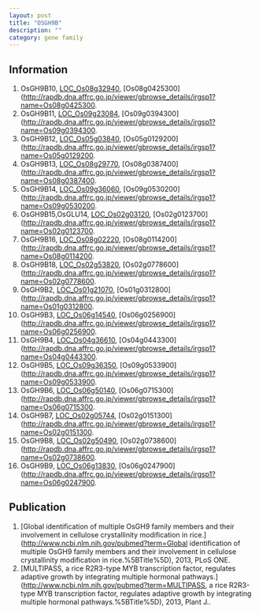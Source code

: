 ```yaml
---
layout: post
title: "OSGH9B"
description: ""
category: gene family
---
```


## Information
1. OsGH9B10, [LOC_Os08g32940](http://rice.plantbiology.msu.edu/cgi-bin/ORF_infopage.cgi?orf=LOC_Os08g32940), [Os08g0425300](http://rapdb.dna.affrc.go.jp/viewer/gbrowse_details/irgsp1?name=Os08g0425300.
2. OsGH9B11, [LOC_Os09g23084](http://rice.plantbiology.msu.edu/cgi-bin/ORF_infopage.cgi?orf=LOC_Os09g23084), [Os09g0394300](http://rapdb.dna.affrc.go.jp/viewer/gbrowse_details/irgsp1?name=Os09g0394300.
3. OsGH9B12, [LOC_Os05g03840](http://rice.plantbiology.msu.edu/cgi-bin/ORF_infopage.cgi?orf=LOC_Os05g03840), [Os05g0129200](http://rapdb.dna.affrc.go.jp/viewer/gbrowse_details/irgsp1?name=Os05g0129200.
4. OsGH9B13, [LOC_Os08g29770](http://rice.plantbiology.msu.edu/cgi-bin/ORF_infopage.cgi?orf=LOC_Os08g29770), [Os08g0387400](http://rapdb.dna.affrc.go.jp/viewer/gbrowse_details/irgsp1?name=Os08g0387400.
5. OsGH9B14, [LOC_Os09g36060](http://rice.plantbiology.msu.edu/cgi-bin/ORF_infopage.cgi?orf=LOC_Os09g36060), [Os09g0530200](http://rapdb.dna.affrc.go.jp/viewer/gbrowse_details/irgsp1?name=Os09g0530200.
6. OsGH9B15,OsGLU14, [LOC_Os02g03120](http://rice.plantbiology.msu.edu/cgi-bin/ORF_infopage.cgi?orf=LOC_Os02g03120), [Os02g0123700](http://rapdb.dna.affrc.go.jp/viewer/gbrowse_details/irgsp1?name=Os02g0123700.
7. OsGH9B16, [LOC_Os08g02220](http://rice.plantbiology.msu.edu/cgi-bin/ORF_infopage.cgi?orf=LOC_Os08g02220), [Os08g0114200](http://rapdb.dna.affrc.go.jp/viewer/gbrowse_details/irgsp1?name=Os08g0114200.
8. OsGH9B18, [LOC_Os02g53820](http://rice.plantbiology.msu.edu/cgi-bin/ORF_infopage.cgi?orf=LOC_Os02g53820), [Os02g0778600](http://rapdb.dna.affrc.go.jp/viewer/gbrowse_details/irgsp1?name=Os02g0778600.
9. OsGH9B2, [LOC_Os01g21070](http://rice.plantbiology.msu.edu/cgi-bin/ORF_infopage.cgi?orf=LOC_Os01g21070), [Os01g0312800](http://rapdb.dna.affrc.go.jp/viewer/gbrowse_details/irgsp1?name=Os01g0312800.
10. OsGH9B3, [LOC_Os06g14540](http://rice.plantbiology.msu.edu/cgi-bin/ORF_infopage.cgi?orf=LOC_Os06g14540), [Os06g0256900](http://rapdb.dna.affrc.go.jp/viewer/gbrowse_details/irgsp1?name=Os06g0256900.
11. OsGH9B4, [LOC_Os04g36610](http://rice.plantbiology.msu.edu/cgi-bin/ORF_infopage.cgi?orf=LOC_Os04g36610), [Os04g0443300](http://rapdb.dna.affrc.go.jp/viewer/gbrowse_details/irgsp1?name=Os04g0443300.
12. OsGH9B5, [LOC_Os09g36350](http://rice.plantbiology.msu.edu/cgi-bin/ORF_infopage.cgi?orf=LOC_Os09g36350), [Os09g0533900](http://rapdb.dna.affrc.go.jp/viewer/gbrowse_details/irgsp1?name=Os09g0533900.
13. OsGH9B6, [LOC_Os06g50140](http://rice.plantbiology.msu.edu/cgi-bin/ORF_infopage.cgi?orf=LOC_Os06g50140), [Os06g0715300](http://rapdb.dna.affrc.go.jp/viewer/gbrowse_details/irgsp1?name=Os06g0715300.
14. OsGH9B7, [LOC_Os02g05744](http://rice.plantbiology.msu.edu/cgi-bin/ORF_infopage.cgi?orf=LOC_Os02g05744), [Os02g0151300](http://rapdb.dna.affrc.go.jp/viewer/gbrowse_details/irgsp1?name=Os02g0151300.
15. OsGH9B8, [LOC_Os02g50490](http://rice.plantbiology.msu.edu/cgi-bin/ORF_infopage.cgi?orf=LOC_Os02g50490), [Os02g0738600](http://rapdb.dna.affrc.go.jp/viewer/gbrowse_details/irgsp1?name=Os02g0738600.
16. OsGH9B9, [LOC_Os06g13830](http://rice.plantbiology.msu.edu/cgi-bin/ORF_infopage.cgi?orf=LOC_Os06g13830), [Os06g0247900](http://rapdb.dna.affrc.go.jp/viewer/gbrowse_details/irgsp1?name=Os06g0247900.

## Publication
1. [Global identification of multiple OsGH9 family members and their involvement in cellulose crystallinity modification in rice.](http://www.ncbi.nlm.nih.gov/pubmed?term=Global identification of multiple OsGH9 family members and their involvement in cellulose crystallinity modification in rice.%5BTitle%5D), 2013, PLoS ONE.
2. [MULTIPASS, a rice R2R3-type MYB transcription factor, regulates adaptive growth by integrating multiple hormonal pathways.](http://www.ncbi.nlm.nih.gov/pubmed?term=MULTIPASS, a rice R2R3-type MYB transcription factor, regulates adaptive growth by integrating multiple hormonal pathways.%5BTitle%5D), 2013, Plant J..


